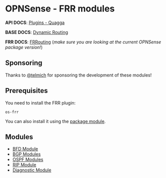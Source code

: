 # OPNSense - FRR modules

**API DOCS**: [Plugins - Quagga](https://docs.opnsense.org/development/api/plugins/quagga.html)

**BASE DOCS**: [Dynamic Routing](https://docs.opnsense.org/manual/dynamic_routing.html)

**FRR DOCS**: [FRRouting](https://docs.frrouting.org/) (_make sure you are looking at the current OPNSense package version!_)

## Sponsoring

Thanks to [@telmich](https://github.com/telmich) for sponsoring the development of these modules!

## Prerequisites

You need to install the FRR plugin:
```
os-frr
```

You can also install it using the [package module](https://github.com/ansibleguy/collection_opnsense/blob/stable/docs/use_package.md).

## Modules

* [BFD Module](https://github.com/ansibleguy/collection_opnsense/blob/stable/docs/use_frr_bfd.md)
* [BGP Modules](https://github.com/ansibleguy/collection_opnsense/blob/stable/docs/use_frr_bgp.md)
* [OSPF Modules](https://github.com/ansibleguy/collection_opnsense/blob/stable/docs/use_frr_ospf.md)
* [RIP Module](https://github.com/ansibleguy/collection_opnsense/blob/stable/docs/use_frr_rip.md)
* [Diagnostic Module](https://github.com/ansibleguy/collection_opnsense/blob/stable/docs/use_frr_diagnostic.md)
